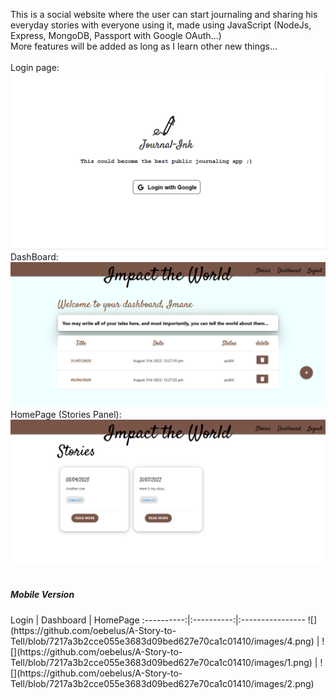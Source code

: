 This is a social website where the user can start journaling and sharing his everyday stories with everyone using it, made using JavaScript (NodeJs, Express, MongoDB, Passport with Google OAuth...) <br>
More features will be added as long as I learn other new things...
<br><br>
Login page: 
![Desktop](https://github.com/oebelus/A-Story-to-Tell/blob/7217a3b2cce055e3683d09bed627e70ca1c01410/images/3.png)
<br>
DashBoard: 
![Desktop](https://github.com/oebelus/A-Story-to-Tell/blob/7217a3b2cce055e3683d09bed627e70ca1c01410/images/5.png)
<br>
HomePage (Stories Panel):
![Desktop](https://github.com/oebelus/A-Story-to-Tell/blob/7217a3b2cce055e3683d09bed627e70ca1c01410/images/6.png)
<br><br>
<h5>Mobile Version</h5>
Login       |  Dashboard |  HomePage
:----------:|:----------:|:----------------
![](https://github.com/oebelus/A-Story-to-Tell/blob/7217a3b2cce055e3683d09bed627e70ca1c01410/images/4.png)  |  ![](https://github.com/oebelus/A-Story-to-Tell/blob/7217a3b2cce055e3683d09bed627e70ca1c01410/images/1.png) | ![](https://github.com/oebelus/A-Story-to-Tell/blob/7217a3b2cce055e3683d09bed627e70ca1c01410/images/2.png)